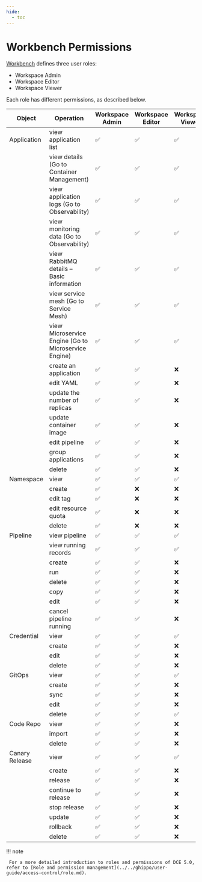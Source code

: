 ```yaml
---
hide:
  - toc
---
```


# Workbench Permissions

[Workbench](./what.md) defines three user roles:

- Workspace Admin
- Workspace Editor
- Workspace Viewer

Each role has different permissions, as described below.

<!--
Permissions are indicated with `✅` for granted access and `❌` for denied access.
-->

| Object |Operation| Workspace Admin | Workspace Editor | Workspace Viewer |
| -------- | ---------------------------------- | --------------- | ---------------- | ---------------- |
| Application     |view application list| ✅         | ✅          | ✅          |
|          |view details (Go to Container Management)| ✅         | ✅          | ✅          |
|          |view application logs (Go to Observability)| ✅         | ✅          | ✅          |
|          |view monitoring data (Go to Observability)| ✅         | ✅          | ✅          |
|          |view RabbitMQ details – Basic information| ✅         | ✅          | ✅          |
|          |view service mesh (Go to Service Mesh)| ✅         | ✅          | ✅          |
|          |view Microservice Engine (Go to Microservice Engine)| ✅         | ✅          | ✅          |
|          |create an application| ✅         | ✅          | ❌         |
|          |edit YAML| ✅         | ✅          | ❌         |
|          |update the number of replicas| ✅         | ✅          | ❌         |
|          |update container image| ✅         | ✅          | ❌         |
|          |edit pipeline| ✅         | ✅          | ❌         |
|          |group applications| ✅         | ✅          | ❌         |
|          |delete| ✅         | ✅          | ❌         |
| Namespace |view| ✅         | ✅          | ✅          |
|          |create| ✅         | ❌         | ❌         |
|          |edit tag| ✅         | ❌         | ❌         |
|          |edit resource quota| ✅         | ❌         | ❌         |
|          |delete| ✅         | ❌         | ❌         |
| Pipeline |view pipeline| ✅         | ✅          | ✅          |
|          |view running records| ✅         | ✅          | ✅          |
|          |create| ✅         | ✅          | ❌         |
|          |run| ✅         | ✅          | ❌         |
|          |delete| ✅         | ✅          | ❌         |
|          |copy| ✅         | ✅          | ❌         |
|          |edit| ✅         | ✅          | ❌         |
|          |cancel pipeline running| ✅         | ✅          | ❌         |
| Credential |view| ✅         | ✅          | ✅          |
|          |create| ✅         | ✅          | ❌         |
|          |edit| ✅         | ✅          | ❌         |
|          |delete| ✅         | ✅          | ❌         |
| GitOps |view| ✅         | ✅          | ✅          |
|          |create| ✅         | ✅          | ❌         |
|          |sync| ✅         | ✅          | ❌         |
|          |edit| ✅         | ✅          | ❌         |
|          |delete| ✅         | ✅          | ✅          |
| Code Repo |view| ✅         | ✅          | ❌         |
|          |import| ✅         | ✅          | ❌         |
|          |delete| ✅         | ✅          | ❌         |
| Canary Release |view| ✅         | ✅          | ✅          |
|          |create| ✅         | ✅          | ❌         |
|          |release| ✅         | ✅          | ❌         |
|          |continue to release| ✅         | ✅          | ❌         |
|          |stop release| ✅         | ✅          | ❌         |
|          |update| ✅         | ✅          | ❌         |
|          |rollback| ✅         | ✅          | ❌         |
|          |delete| ✅         | ✅          | ❌         |

!!! note

     For a more detailed introduction to roles and permissions of DCE 5.0, refer to [Role and permission management](../../ghippo/user-guide/access-control/role.md).
